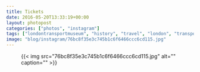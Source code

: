 ```yaml
---
title: Tickets
date: 2016-05-20T13:33:19+00:00
layout: photopost
categories: ["photos", "instagram"]
tags: ["londontransportmuseum", "history", "travel", "london", "transport", "tfl"]
image: "blog/instagram/76bc8f35e3c745b1c6f6466ccc6cd115.jpg"
---
```


<figure class="photo photo--square">
  {{< img src="76bc8f35e3c745b1c6f6466ccc6cd115.jpg" alt="" caption="" >}}

</figure>


